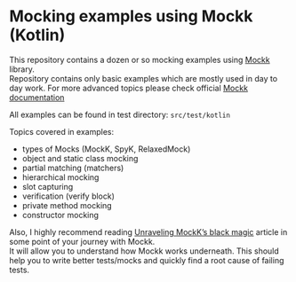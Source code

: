 # Mocking examples using Mockk (Kotlin)
This repository contains a dozen or so mocking examples using [Mockk](https://github.com/mockk/mockk) library.   
Repository contains only basic examples which are mostly used in day to day work. For more advanced topics please check official [Mockk documentation](https://mockk.io/)

All examples can be found in test directory: `src/test/kotlin`

Topics covered in examples: 
* types of Mocks (MockK, SpyK, RelaxedMock)
* object and static class mocking
* partial matching (matchers)
* hierarchical mocking
* slot capturing
* verification (verify block)
* private method mocking
* constructor mocking

Also, I highly recommend reading [Unraveling MockK’s black magic](https://chao2zhang.medium.com/unraveling-mockks-black-magic-e725c61ed9dd) article in some point of your journey with Mockk.  
It will allow you to understand how Mockk works underneath. This should help you to write better tests/mocks and quickly find a root cause of failing tests.
